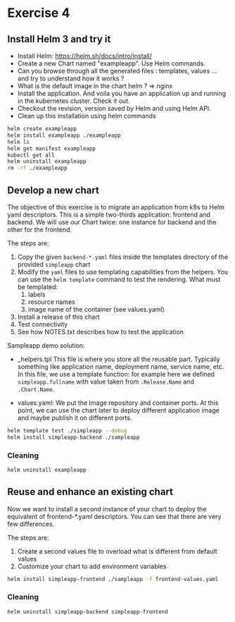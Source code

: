 # Exercise 4

## Install Helm 3 and try it


- Install Helm: https://helm.sh/docs/intro/install/
- Create a new Chart named "exampleapp". Use Helm commands.
- Can you browse through all the  generated files : templates, values ... and try to understand how it works ? 
- What is the default image in the chart helm ? 
=> nginx
- Install the application. And voila you have an application up and running in the kubernetes cluster. Check it out.
- Checkout the revision, version saved by Helm and using Helm API.
- Clean up this installation using helm commands

```sh
helm create exampleapp
helm install exampleapp ./exampleapp
helm ls
helm get manifest exampleapp
kubectl get all
helm uninstall exampleapp 
rm -rf ./exampleapp
```

##  Develop a new chart

The objective of this exercise is to migrate an application from k8s to Helm yaml descriptors.
This is a simple two-thirds application: frontend and backend. We will use our Chart twice: one instance for backend and the other for the frontend.

The steps are:
1. Copy the given `backend-*.yaml` files inside the templates directory of the provided `simpleapp` chart
2. Modify the `yaml` files to use templating capabilities from the helpers. You can use the `helm template` command to test the rendering. What must be templated:
    1. labels
    1. resource names
    1. image name of the container (see values.yaml)
3. Install a release of this chart
4. Test connectivity
5. See how NOTES.txt describes how to test the application


Sampleapp demo solution:
- _helpers.tpl
 This file is where you store all the reusable part. Typically something like application name, deployment name, service name, etc. In this file, we use a template function: for example here we defined `simpleapp.fullname` with value taken from `.Release.Name` and `.Chart.Name`. 

- values.yaml: 
We put the Image repository and container ports. At this point, we can use the chart later to deploy different application image and maybe publish it on different ports.

```sh
helm template test ./simpleapp --debug
helm install simpleapp-backend ./sampleapp
```

### Cleaning

```sh
helm uninstall exampleapp
```

## Reuse and enhance an existing chart

Now we want to install a second instance of your chart to deploy the equivalent of frontend-*.yaml descriptors.
You can see that there are very few differences.

The steps are:

1. Create a second values file to overload what is different from default values
1. Customize your chart to add environment variables


```sh
helm install simpleapp-frontend ./sampleapp -f frontend-values.yaml
```

### Cleaning

```sh
helm uninstall simpleapp-backend simpleapp-frontend
```
